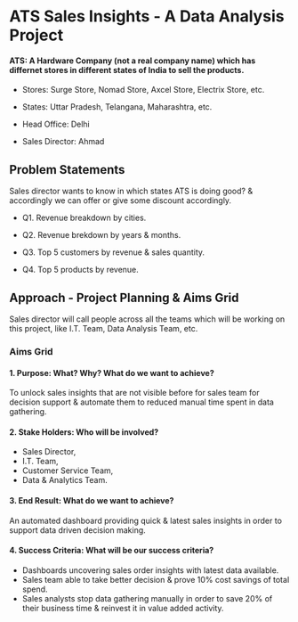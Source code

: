 # ATS Sales Insights - A Data Analysis Project
#### ATS: A Hardware Company (not a real company name) which has differnet stores in different states of India to sell the products. 
- Stores: Surge Store, Nomad Store, Axcel Store, Electrix Store, etc.

- States: Uttar Pradesh, Telangana, Maharashtra, etc.

- Head Office: Delhi

- Sales Director: Ahmad

## Problem Statements
Sales director wants to know in which states ATS is doing good? & accordingly we can offer or give some discount accordingly.

- Q1. Revenue breakdown by cities.

- Q2. Revenue brekdown by years & months.

- Q3. Top 5 customers by revenue & sales quantity.

- Q4. Top 5 products by revenue.

## Approach - Project Planning & Aims Grid
Sales director will call people across all the teams which will be working on this project, like I.T. Team, Data Analysis Team, etc.

### Aims Grid
#### 1. Purpose: What? Why? What do we want to achieve?
To unlock sales insights that are not visible before for sales team for decision support & automate them to reduced manual time spent in data gathering.

#### 2. Stake Holders: Who will be involved?
- Sales Director, 
- I.T. Team, 
- Customer Service Team, 
- Data & Analytics Team.

#### 3. End Result: What do we want to achieve?
An automated dashboard providing quick & latest sales insights in order to support data driven decision making.

#### 4. Success Criteria: What will be our success criteria?
- Dashboards uncovering sales order insights with latest data available.
- Sales team able to take better decision & prove 10% cost savings of total spend.
- Sales analysts stop data gathering manually in order to save 20% of their business time & reinvest it in value added activity.
